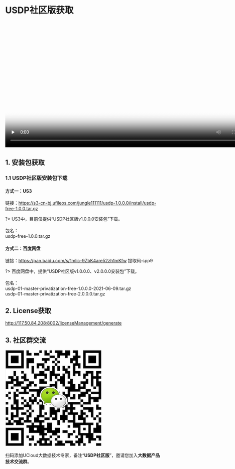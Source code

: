 # USDP社区版获取



<video id="video" length=1000 width=800 controls="" preload="none" poster="http://test-leon.cn-bj.ufileos.com/USDP介绍视频/%E5%B9%BB%E7%81%AF%E7%89%872.png">
      <source id="mp4" src="http://jungle111111.cn-bj.ufileos.com/usdp-1.0.0.0/video/mp4/2.USDP%E4%B8%8B%E8%BD%BD.mp4">
</video>





## 1. 安装包获取

### 1.1 USDP社区版安装包下载

#### 方式一：US3

链接：https://s3-cn-bj.ufileos.com/jungle111111/usdp-1.0.0.0/install/usdp-free-1.0.0.tar.gz

?> US3中，目前仅提供“USDP社区版v1.0.0.0安装包”下载。</br></br>包名：</br>usdp-free-1.0.0.tar.gz



#### 方式二：百度网盘

链接：https://pan.baidu.com/s/1mlic-9ZbK4are52zh1mKfw 
提取码:spp9

?> 百度网盘中，提供“USDP社区版v1.0.0.0、v2.0.0.0安装包”下载。</br></br>包名：</br>usdp-01-master-privatization-free-1.0.0.0-2021-06-09.tar.gz</br>usdp-01-master-privatization-free-2.0.0.0.tar.gz



## 2. License获取

http://117.50.84.208:8002/licenseManagement/generate



## 3. 社区群交流

![USDP智能大数据平台产品形象大图](../images/社区群助手.png)

扫码添加UCloud大数据技术专家，备注“**USDP社区版**”，邀请您加入**大数据产品技术交流群**。